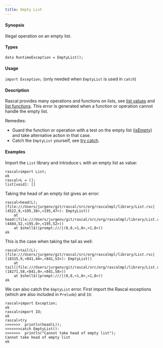 ```yaml
---
title: Empty List
---
```


#### Synopsis

Illegal operation on an empty list.

#### Types

`data RuntimeException = EmptyList();`
       
#### Usage

`import Exception;` (only needed when `EmptyList` is used in `catch`)

#### Description

Rascal provides many operations and functions on lists, see [list values](../../../../../Rascal/Expressions/Values/List/index.md) 
and [list functions](../../../../../Library/List.md).
This error is generated when a function or operation cannot handle the empty list.

Remedies:

* Guard the function or operation with a test on the empty list ([isEmpty](../../../../../Library/List.md#List-isEmpty)) and 
  take alternative action in that case.
* Catch the `EmptyList` yourself, see [try catch](../../../../../Rascal/Statements/TryCatch/index.md).


#### Examples

Import the `List` library and introduce `L` with an empty list as value:

```rascal-shell ,error
rascal>import List;
ok
rascal>L = [];
list[void]: []
```
Taking the head of an empty list gives an error:

```rascal-shell ,continue,error
rascal>head(L);
|file:///Users/jurgenv/git/rascal/src/org/rascalmpl/library/List.rsc|(4522,9,<195,38>,<195,47>): EmptyList()
	at head(|file:///Users/jurgenv/git/rascal/src/org/rascalmpl/library/List.rsc|(4484,52,<195,0>,<195,52>))
	at $shell$(|prompt:///|(0,8,<1,0>,<1,8>))
ok
```
This is the case when taking the tail as well:

```rascal-shell ,continue,error
rascal>tail(L);
|file:///Users/jurgenv/git/rascal/src/org/rascalmpl/library/List.rsc|(18315,9,<841,44>,<841,53>): EmptyList()
	at tail(|file:///Users/jurgenv/git/rascal/src/org/rascalmpl/library/List.rsc|(18271,58,<841,0>,<841,58>))
	at $shell$(|prompt:///|(0,8,<1,0>,<1,8>))
ok
```
We can also catch the `EmptyList` error. First import the Rascal exceptions (which are also included in `Prelude`)
and `IO`:

```rascal-shell ,continue,error
rascal>import Exception;
ok
rascal>import IO;
ok
rascal>try 
>>>>>>>  println(head(L)); 
>>>>>>>catch EmptyList(): 
>>>>>>>  println("Cannot take head of empty list");
Cannot take head of empty list
ok
```


